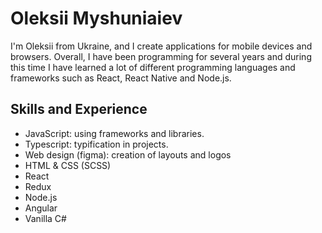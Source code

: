 # Oleksii Myshuniaiev
I'm Oleksii from Ukraine, and I create applications for mobile devices and browsers. Overall, I have been programming for several years and during this time I have learned a lot of different programming languages and frameworks such as React, React Native and Node.js. 

## Skills and Experience
* JavaScript: using frameworks and libraries.
* Typescript: typification in projects.
* Web design (figma): creation of layouts and logos
* HTML & CSS (SCSS)
* React
* Redux
* Node.js
* Angular
* Vanilla C#
